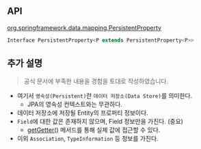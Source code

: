 ## API

[org.springframework.data.mapping.PersistentProperty](https://docs.spring.io/spring-data/commons/docs/current/api/org/springframework/data/mapping/PersistentProperty.html)

```java
Interface PersistentProperty<P extends PersistentProperty<P>>
```

## 추가 설명

> 공식 문서에 부족한 내용을 경험을 토대로 작성하였습니다.

- 여기서 `영속성(Persistent)`란 `데이터 저장소(Data Store)`를 의미한다.
	- JPA의 영속성 컨텍스트와는 무관하다.
- 데이터 저장소에 저장될 Entity의 프로퍼티 정보이다.
- `Field`에 대한 값은 존재하지 않으며, Field 정보만을 가진다. (중요)
	- [getGetter()](https://docs.spring.io/spring-data/commons/docs/current/api/org/springframework/data/mapping/PersistentProperty.html#getGetter()) 메서드를 통해 실제 값에 접근할 수 있다.
- 이외 `Association`, `TypeInformation` 등 정보를 가진다.